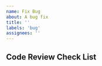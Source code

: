 ```yaml
---
name: Fix Bug
about: A bug fix
title: ''
labels: 'bug'
assignees: ''
---
```


## Code Review Check List
